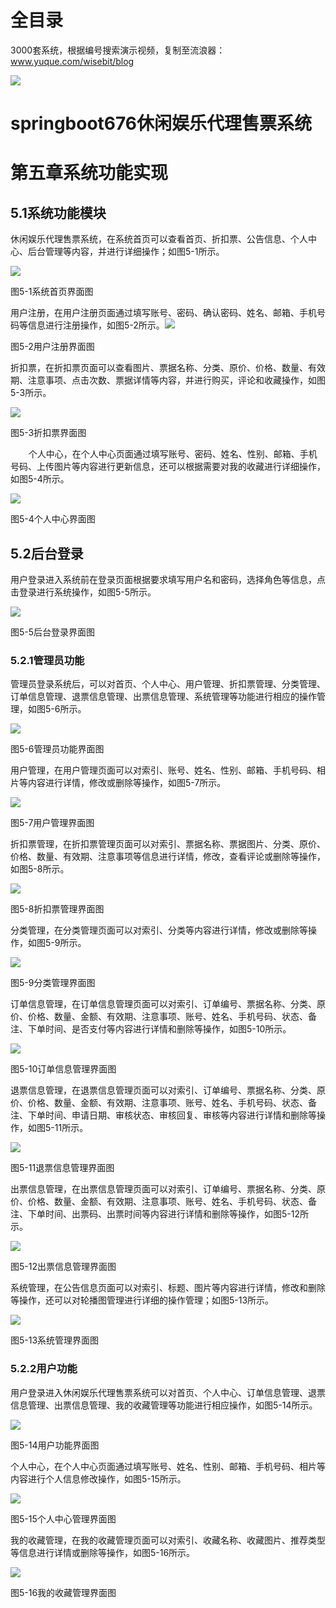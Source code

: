 # 全目录

3000套系统，根据编号搜索演示视频，复制至流浪器：www.yuque.com/wisebit/blog


![](https://bitwise.oss-cn-heyuan.aliyuncs.com/2024/11/06/qq_wechat.png)

# springboot676休闲娱乐代理售票系统

# 第五章系统功能实现
## 5.1系统功能模块
休闲娱乐代理售票系统，在系统首页可以查看首页、折扣票、公告信息、个人中心、后台管理等内容，并进行详细操作；如图5-1所示。

![](/md/blog.007.jpeg)

图5-1系统首页界面图

用户注册，在用户注册页面通过填写账号、密码、确认密码、姓名、邮箱、手机号码等信息进行注册操作，如图5-2所示。![](/md/blog.008.png)

图5-2用户注册界面图

折扣票，在折扣票页面可以查看图片、票据名称、分类、原价、价格、数量、有效期、注意事项、点击次数、票据详情等内容，并进行购买，评论和收藏操作，如图5-3所示。

![](/md/blog.009.png)

图5-3折扣票界面图

`    `个人中心，在个人中心页面通过填写账号、密码、姓名、性别、邮箱、手机号码、上传图片等内容进行更新信息，还可以根据需要对我的收藏进行详细操作，如图5-4所示。

![](/md/blog.010.png)

图5-4个人中心界面图

## 5.2后台登录
用户登录进入系统前在登录页面根据要求填写用户名和密码，选择角色等信息，点击登录进行系统操作，如图5-5所示。

![](/md/blog.011.png)

图5-5后台登录界面图
### 5.2.1管理员功能
管理员登录系统后，可以对首页、个人中心、用户管理、折扣票管理、分类管理、订单信息管理、退票信息管理、出票信息管理、系统管理等功能进行相应的操作管理，如图5-6所示。

![](/md/blog.012.png)

图5-6管理员功能界面图

用户管理，在用户管理页面可以对索引、账号、姓名、性别、邮箱、手机号码、相片等内容进行详情，修改或删除等操作，如图5-7所示。

![](/md/blog.013.png)

图5-7用户管理界面图

折扣票管理，在折扣票管理页面可以对索引、票据名称、票据图片、分类、原价、价格、数量、有效期、注意事项等信息进行详情，修改，查看评论或删除等操作，如图5-8所示。

![](/md/blog.014.png)

图5-8折扣票管理界面图

分类管理，在分类管理页面可以对索引、分类等内容进行详情，修改或删除等操作，如图5-9所示。

![](/md/blog.015.png)

图5-9分类管理界面图

订单信息管理，在订单信息管理页面可以对索引、订单编号、票据名称、分类、原价、价格、数量、金额、有效期、注意事项、账号、姓名、手机号码、状态、备注、下单时间、是否支付等内容进行详情和删除等操作，如图5-10所示。

![](/md/blog.016.png)

图5-10订单信息管理界面图

退票信息管理，在退票信息管理页面可以对索引、订单编号、票据名称、分类、原价、价格、数量、金额、有效期、注意事项、账号、姓名、手机号码、状态、备注、下单时间、申请日期、审核状态、审核回复、审核等内容进行详情和删除等操作，如图5-11所示。

![](/md/blog.017.png)

图5-11退票信息管理界面图

出票信息管理，在出票信息管理页面可以对索引、订单编号、票据名称、分类、原价、价格、数量、金额、有效期、注意事项、账号、姓名、手机号码、状态、备注、下单时间、出票码、出票时间等内容进行详情和删除等操作，如图5-12所示。

![](/md/blog.018.png)

图5-12出票信息管理界面图

系统管理，在公告信息页面可以对索引、标题、图片等内容进行详情，修改和删除等操作，还可以对轮播图管理进行详细的操作管理；如图5-13所示。

![](/md/blog.019.png)

图5-13系统管理界面图

### 5.2.2用户功能
用户登录进入休闲娱乐代理售票系统可以对首页、个人中心、订单信息管理、退票信息管理、出票信息管理、我的收藏管理等功能进行相应操作，如图5-14所示。

![](/md/blog.020.png)

图5-14用户功能界面图

个人中心，在个人中心页面通过填写账号、姓名、性别、邮箱、手机号码、相片等内容进行个人信息修改操作，如图5-15所示。

![](/md/blog.021.png)

图5-15个人中心管理界面图

我的收藏管理，在我的收藏管理页面可以对索引、收藏名称、收藏图片、推荐类型等信息进行详情或删除等操作，如图5-16所示。

![](/md/blog.022.png)

图5-16我的收藏管理界面图













